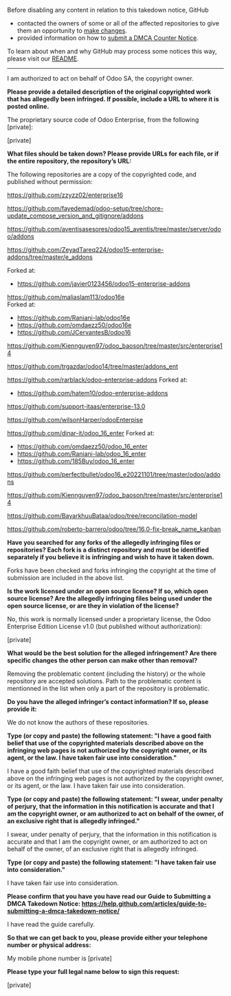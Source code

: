 Before disabling any content in relation to this takedown notice, GitHub
- contacted the owners of some or all of the affected repositories to give them an opportunity to [make changes](https://docs.github.com/en/github/site-policy/dmca-takedown-policy#a-how-does-this-actually-work).
- provided information on how to [submit a DMCA Counter Notice](https://docs.github.com/en/articles/guide-to-submitting-a-dmca-counter-notice).

To learn about when and why GitHub may process some notices this way, please visit our [README](https://github.com/github/dmca/blob/master/README.md#anatomy-of-a-takedown-notice).

---

I am authorized to act on behalf of Odoo SA, the copyright owner.

**Please provide a detailed description of the original copyrighted work
that has allegedly been infringed. If possible, include a URL to where
it is posted online.**

The proprietary source code of Odoo Enterprise, from the following
[private]:

[private]

**What files should be taken down? Please provide URLs for each file, or
if the entire repository, the repository’s URL:**

The following repositories are a copy of the copyrighted code, and published
without permission:

https://github.com/zzyzz02/enterprise16

https://github.com/fayedemad/odoo-setup/tree/chore-update_compose_version_and_gitignore/addons

https://github.com/aventisasesores/odoo15_aventis/tree/master/server/odoo/addons

https://github.com/ZeyadTareq224/odoo15-enterprise-addons/tree/master/e_addons

Forked at:  
- https://github.com/javier0123456/odoo15-enterprise-addons

https://github.com/maliaslam113/odoo16e  
Forked at:
- https://github.com/Raniani-lab/odoo16e
- https://github.com/omdaezz50/odoo16e
- https://github.com/JCervantesB/odoo16

https://github.com/Kiennguyen97/odoo_baoson/tree/master/src/enterprise14

https://github.com/trgazdar/odoo14/tree/master/addons_ent

https://github.com/rarblack/odoo-enterprise-addons
Forked at:  
- https://github.com/hatem10/odoo-enterprise-addons

https://github.com/support-itaas/enterprise-13.0

https://github.com/wilsonHarper/odooEnterpise

https://github.com/dinar-it/odoo_16_enter
Forked at:  
- https://github.com/omdaezz50/odoo_16_enter
- https://github.com/Raniani-lab/odoo_16_enter
- https://github.com/185Buy/odoo_16_enter

https://github.com/perfectbullet/odoo16_e20221101/tree/master/odoo/addons

https://github.com/Kiennguyen97/odoo_baoson/tree/master/src/enterprise14

https://github.com/BayarkhuuBataa/odoo/tree/reconcilation-model

https://github.com/roberto-barrero/odoo/tree/16.0-fix-break_name_kanban


**Have you searched for any forks of the allegedly infringing files or
repositories? Each fork is a distinct repository and must be identified
separately if you believe it is infringing and wish to have it taken down.**

Forks have been checked and forks infringing the copyright at the time of 
submission are included in the above list.

**Is the work licensed under an open source license? If so, which open
source license? Are the allegedly infringing files being used under the
open source license, or are they in violation of the license?**

No, this work is normally licensed under a proprietary license, the Odoo
Enterprise Edition License v1.0 (but published without authorization):

[private]

**What would be the best solution for the alleged infringement? Are
there specific changes the other person can make other than removal?**

Removing the problematic content (including the history) or the whole repository
are accepted solutions. Path to the problematic content is mentionned in the 
list when only a part of the repository is problematic.

**Do you have the alleged infringer’s contact information? If so, please
provide it:**

We do not know the authors of these repositories.

**Type (or copy and paste) the following statement: "I have a good faith
belief that use of the copyrighted materials described above on the
infringing web pages is not authorized by the copyright owner, or its
agent, or the law. I have taken fair use into consideration."**

I have a good faith belief that use of the copyrighted materials
described above on the infringing web pages is not authorized by the
copyright owner, or its agent, or the law. I have taken fair use into
consideration.

**Type (or copy and paste) the following statement: "I swear, under
penalty of perjury, that the information in this notification is
accurate and that I am the copyright owner, or am authorized to act on
behalf of the owner, of an exclusive right that is allegedly infringed."**

I swear, under penalty of perjury, that the information in this
notification is accurate and that I am the copyright owner, or am
authorized to act on behalf of the owner, of an exclusive right that is
allegedly infringed.

**Type (or copy and paste) the following statement: "I have taken fair use 
into consideration."**

I have taken fair use into consideration.

**Please confirm that you have you have read our Guide to Submitting a
DMCA Takedown Notice:
https://help.github.com/articles/guide-to-submitting-a-dmca-takedown-notice/**

I have read the guide carefully.

**So that we can get back to you, please provide either your telephone
number or physical address:**

My mobile phone number is [private]

**Please type your full legal name below to sign this request:**

[private]
